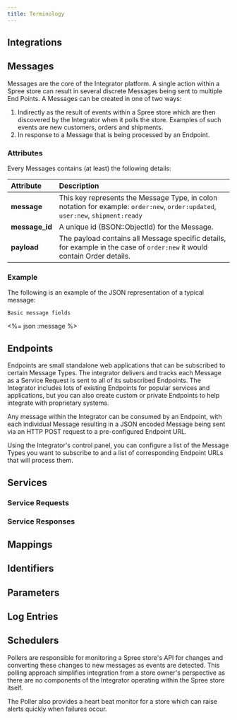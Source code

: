 ```yaml
---
title: Terminology
---
```


## Integrations

## Messages

Messages are the core of the Integrator platform. A single action within a Spree store can result in several discrete Messages being sent to multiple End Points. A Messages can be created in one of two ways:

1. Indirectly as the result of events within a Spree store which are then discovered by the Integrator when it polls the store.  Examples of such events are new customers, orders and shipments.
2. In response to a Message that is being processed by an Endpoint.

### Attributes

Every Messages contains (at least) the following details:

| Attribute       | Description               |
| :---------------| :-------------------------|
| **message**     | This key represents the Message Type, in colon notation for example: `order:new`, `order:updated`, `user:new`, `shipment:ready`  |
| **message_id**  | A unique id (BSON::ObjectId) for the Message. |
| **payload**     | The payload contains all Message specific details, for example in the case of `order:new` it would contain Order details.  |

### Example

The following is an example of the JSON representation of a typical message:

<pre class="headers"><code>Basic message fields</code></pre>
<%= json :message %>

## Endpoints

Endpoints are small standalone web applications that can be subscribed to certain Message Types. The integrator delivers and tracks each Message as a Service Request is sent to all of its subscribed Endpoints. The Integrator includes lots of existing Endpoints for popular services and applications, but you can also create custom or private Endpoints to help integrate with proprietary systems.

Any message within the Integrator can be consumed by an Endpoint, with each individual Message resulting in a JSON encoded Message being sent via an HTTP POST request to a pre-configured Endpoint URL.

Using the Integrator's control panel, you can configure a list of the Message Types you want to subscribe to and a list of corresponding Endpoint URLs that will process them.

## Services

### Service Requests

### Service Responses

## Mappings

## Identifiers

## Parameters

## Log Entries

## Schedulers

Pollers are responsible for monitoring a Spree store's API for changes and converting these changes to new messages as events are detected. This polling approach simplifies integration from a store owner's perspective as there are no components of the Integrator operating within the Spree store itself.

The Poller also provides a heart beat monitor for a store which can raise alerts quickly when failures occur.